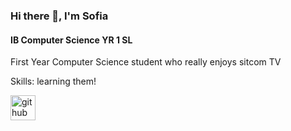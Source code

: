 ### Hi there 👋, I'm Sofia
#### IB Computer Science YR 1 SL
First Year Computer Science student who really enjoys sitcom TV

Skills: learning them!



[<img src='https://cdn.jsdelivr.net/npm/simple-icons@3.0.1/icons/github.svg' alt='github' height='40'>](https://github.com/barresof002)  

